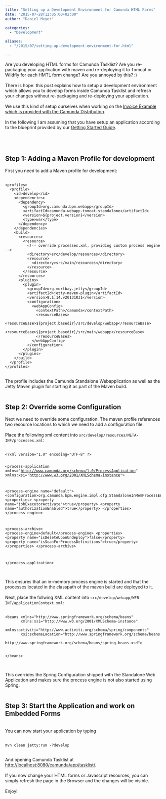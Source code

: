 ```yaml
---
title: "Setting up a Development Environment for Camunda HTML Forms"
date: "2015-07-28T12:05:00+02:00"
author: "Daniel Meyer"

categories:
  - "Development"

aliases:
  - "/2015/07/setting-up-development-environment-for.html"

---
```


Are you developing HTML forms for Camunda Tasklist? Are you re-packaging your application with maven and re-deploying it to Tomcat or Wildfly for each HMTL form change? Are you annoyed by this? :)<br />
<br />
There is hope: this post explains how to setup a development environment which allows you to develop forms inside Camunda Tasklist and refresh your changes without re-packaging and re-deploying your application.<br />
<br />
We use this kind of setup ourselves when working on the <a href="https://github.com/camunda/camunda-bpm-platform/tree/master/examples/invoice">Invoice Example which is provided with the Camunda Distribution</a>.<br />
<br />
In the following I am assuming that you have setup an application according to the blueprint provided by our <a href="http://docs.camunda.org/7.3/guides/getting-started-guides/developing-process-applications/">Getting Started Guide</a>.<br />
<br />
<a name='more'></a><br />
<br />
<h2>Step 1: Adding a Maven Profile for development</h2>First you need to add a Maven profile for development:<br />
<br />
<pre class="prettyprint"><code class="language-xml">&lt;profiles&gt;
  &lt;profile&gt;
    &lt;id&gt;develop&lt;/id&gt;
    &lt;dependencies&gt;
      &lt;dependency&gt;
        &lt;groupId&gt;org.camunda.bpm.webapp&lt;/groupId&gt;
        &lt;artifactId&gt;camunda-webapp-tomcat-standalone&lt;/artifactId&gt;
        &lt;version&gt;${project.version}&lt;/version&gt;
        &lt;type&gt;war&lt;/type&gt;
      &lt;/dependency&gt;
    &lt;/dependencies&gt;
    &lt;build&gt;
      &lt;resources&gt;
        &lt;resource&gt;
          &lt;!-- override processes.xml, providing custom process engine --&gt;
          &lt;directory&gt;src/develop/resources&lt;/directory&gt;
          &lt;resource&gt;
            &lt;directory&gt;src/main/resources&lt;/directory&gt;
          &lt;/resource&gt;
        &lt;/resource&gt;
      &lt;/resources&gt;
      &lt;plugins&gt;
        &lt;plugin&gt;
          &lt;groupId&gt;org.mortbay.jetty&lt;/groupId&gt;
          &lt;artifactId&gt;jetty-maven-plugin&lt;/artifactId&gt;
          &lt;version&gt;8.1.14.v20131031&lt;/version&gt;
          &lt;configuration&gt;
            &lt;webAppConfig&gt;
              &lt;contextPath&gt;/camunda&lt;/contextPath&gt;
              &lt;resourceBases&gt;
                &lt;resourceBase&gt;${project.basedir}/src/develop/webapp&lt;/resourceBase&gt;
                &lt;resourceBase&gt;${project.basedir}/src/main/webapp&lt;/resourceBase&gt;
              &lt;/resourceBases&gt;
            &lt;/webAppConfig&gt;
          &lt;/configuration&gt;
        &lt;/plugin&gt;
      &lt;/plugins&gt;
    &lt;/build&gt;
  &lt;/profile&gt;
&lt;/profiles&gt;
</code></pre><br />
The profile includes the Camunda Standalone Webapplication as well as the Jetty Maven plugin for starting it as part of the Maven build.<br />
<br />
<h2>Step 2: Override some Configuration</h2>Next we need to override some configuration. The maven profile references two resource locations to which we need to add a configuration file.<br />
<br />
Place the following xml content into <code>src/develop/resources/META-INF/processes.xml</code>:<br />
<br />
<pre class="prettyprint"><code class="language-xml">&lt;?xml version="1.0" encoding="UTF-8" ?&gt;

&lt;process-application
  xmlns="http://www.camunda.org/schema/1.0/ProcessApplication"
  xmlns:xsi="http://www.w3.org/2001/XMLSchema-instance"&gt;

  &lt;process-engine name="default"&gt;
    &lt;configuration&gt;org.camunda.bpm.engine.impl.cfg.StandaloneInMemProcessEngineConfiguration&lt;/configuration&gt;
    &lt;properties&gt;
      &lt;property name="jobExecutorActivate"&gt;true&lt;/property&gt;
      &lt;property name="authorizationEnabled"&gt;true&lt;/property&gt;
    &lt;/properties&gt;
  &lt;/process-engine&gt;

  &lt;process-archive&gt;
    &lt;process-engine&gt;default&lt;/process-engine&gt;
    &lt;properties&gt;
      &lt;property name="isDeleteUponUndeploy"&gt;false&lt;/property&gt;
      &lt;property name="isScanForProcessDefinitions"&gt;true&lt;/property&gt;
    &lt;/properties&gt;
  &lt;/process-archive&gt;

&lt;/process-application&gt;
</code></pre><br />
This ensures that an in-memory process engine is started and that the processes located in the classpath of the maven build are deployed to it.<br />
<br />
Next, place the follwing XML content into <code>src/develop/webapp/WEB-INF/applicationContext.xml</code>:<br />
<br />
<pre class="prettyprint"><code class="language-xml">&lt;beans xmlns="http://www.springframework.org/schema/beans"
       xmlns:xsi="http://www.w3.org/2001/XMLSchema-instance"
       xmlns:activiti="http://www.activiti.org/schema/spring/components"
       xsi:schemaLocation="http://www.springframework.org/schema/beans
                           http://www.springframework.org/schema/beans/spring-beans.xsd"&gt;


&lt;/beans&gt;
</code></pre><br />
This overrides the Spring Configuration shipped with the Standalone Web Application and makes sure the process engine is not also started using Spring.<br />
<br />
<h2>Step 3: Start the Application and work on Embedded Forms</h2><br />
You can now start your application by typing<br />
<br />
<pre class="prettyprint"><code class="language-xml">mvn clean jetty:run -Pdevelop
</code></pre><br />
And opening Camunda Tasklist at <a href="http://localhost:8080/camunda/app/tasklist/">http://localhost:8080/camunda/app/tasklist/</a>.<br />
<br />
If you now change your HTML forms or Javascript resources, you can simply refresh the page in the Browser and the changes will be visible.<br />
<br />
Enjoy!<br />
<br />
<br />
